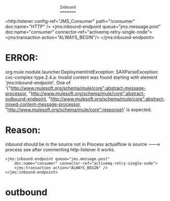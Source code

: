 							Inbound 
							=======
							
							
<flow name="jms.single.consumer.single.node.trigger"
		processingStrategy="synchronous">
 		<http:listener config-ref="JMS_Consumer" path="/consumer" doc:name="HTTP" /> 
		<jms:inbound-endpoint queue="jms.message.post"
			doc:name="consumer" connector-ref="activemq-retry-single-node">
           <jms:transaction action="ALWAYS_BEGIN"/>
		</jms:inbound-endpoint>
</flow>

ERROR:
======
org.mule.module.launcher.DeploymentInitException: SAXParseException: cvc-complex-type.2.4.a: Invalid
content was found starting with element 'jms:inbound-endpoint'.
One of '{"http://www.mulesoft.org/schema/mule/core":abstract-message-processor, 
"http://www.mulesoft.org/schema/mule/core":abstract-outbound-endpoint, 
"http://www.mulesoft.org/schema/mule/core":abstract-mixed-content-message-processor, 
"http://www.mulesoft.org/schema/mule/core":response}' is expected.

Reason:
======
inbound should be in the source not in 	Process
actualflow is source ---> process
see after commenting http-listener it works.

<flow name="jms.single.consumer.single.node.trigger"
	processingStrategy="synchronous">
<!-- 	<http:listener config-ref="JMS_Consumer" path="/consumer" -->
<!-- 		doc:name="HTTP" /> -->
	<jms:inbound-endpoint queue="jms.message.post"
		doc:name="consumer" connector-ref="activemq-retry-single-node">
		<jms:transaction action="ALWAYS_BEGIN" />
	</jms:inbound-endpoint>
</flow>

		
		

outbound
========

<flow name="response">
  <http:listener config-ref="JMS_Consumer" path="/consumer"  
  		doc:name="HTTP" />
  <jms:outbound-endpoint queue="jms.message.post"
		doc:name="consumer" connector-ref="activemq-retry-single-node">
		<jms:transaction action="ALWAYS_BEGIN" />
	</jms:outbound-endpoint>

</flow>
     
